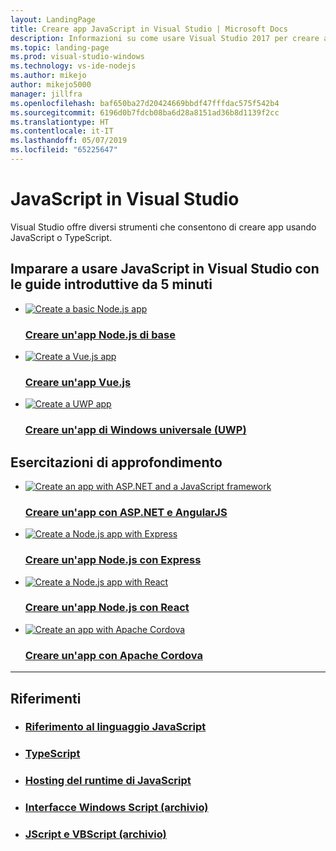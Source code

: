 ```yaml
---
layout: LandingPage
title: Creare app JavaScript in Visual Studio | Microsoft Docs
description: Informazioni su come usare Visual Studio 2017 per creare applicazioni.
ms.topic: landing-page
ms.prod: visual-studio-windows
ms.technology: vs-ide-nodejs
ms.author: mikejo
author: mikejo5000
manager: jillfra
ms.openlocfilehash: baf650ba27d20424669bbdf47fffdac575f542b4
ms.sourcegitcommit: 6196d0b7fdcb08ba6d28a8151ad36b8d1139f2cc
ms.translationtype: HT
ms.contentlocale: it-IT
ms.lasthandoff: 05/07/2019
ms.locfileid: "65225647"
---
```

# <a name="javascript-in-visual-studio"></a>JavaScript in Visual Studio

Visual Studio offre diversi strumenti che consentono di creare app usando JavaScript o TypeScript.

<!-- markdownlint-disable MD033 -->

<h2>Imparare a usare JavaScript in Visual Studio con le guide introduttive da 5 minuti</h2>

<ul class="panelContent cardsFTitle">
    <li>
        <a href="https://docs.microsoft.com/visualstudio/ide/quickstart-nodejs?toc=/visualstudio/javascript/toc.json">
        <div class="cardSize">
            <div class="cardPadding">
                <div class="card">
                    <div class="cardImageOuter">
                        <div class="cardImage">
                            <img src="/media/logos/logo_nodejs.svg" alt="Create a basic Node.js app">
                        </div>
                    </div>
                    <div class="cardText">
                        <h3>Creare un'app Node.js di base</h3>
                    </div>
                </div>
            </div>
        </div>
        </a>
    </li>
    <li>
        <a href="https://docs.microsoft.com/visualstudio/javascript/quickstart-vuejs-with-nodejs">
        <div class="cardSize">
            <div class="cardPadding">
                <div class="card">
                    <div class="cardImageOuter">
                        <div class="cardImage">
                            <img src="/media/logos/logo_nodejs.svg" alt="Create a Vue.js app">
                        </div>
                    </div>
                    <div class="cardText">
                        <h3>Creare un'app Vue.js</h3>
                    </div>
                </div>
            </div>
        </div>
        </a>
    </li>
        <li>
        <a href="https://docs.microsoft.com/windows/uwp/get-started/create-a-hello-world-app-js-uwp">
        <div class="cardSize">
            <div class="cardPadding">
                <div class="card">
                    <div class="cardImageOuter">
                        <div class="cardImage">
                            <img src="/media/logos/logo_windows.svg" alt="Create a UWP app">
                        </div>
                    </div>
                    <div class="cardText">
                        <h3>Creare un'app di Windows universale (UWP)</h3>
                    </div>
                </div>
            </div>
        </div>
        </a>
    </li>
</ul>

<h2>Esercitazioni di approfondimento</h2>

<ul class="panelContent cardsFTitle">
    <li>
        <a href="https://docs.microsoft.com/aspnet/core/client-side/spa/">
        <div class="cardSize">
            <div class="cardPadding">
                <div class="card">
                    <div class="cardImageOuter">
                        <div class="cardImage">
                            <img src="/media/logos/logo_net.svg" alt="Create an app with ASP.NET and a JavaScript framework">
                        </div>
                    </div>
                    <div class="cardText">
                        <h3>Creare un'app con ASP.NET e AngularJS</h3>
                    </div>
                </div>
            </div>
        </div>
        </a>
    </li>
    <li>
        <a href="https://docs.microsoft.com/visualstudio/javascript/tutorial-nodejs">
        <div class="cardSize">
            <div class="cardPadding">
                <div class="card">
                    <div class="cardImageOuter">
                        <div class="cardImage">
                            <img src="/media/logos/logo_nodejs.svg" alt="Create a Node.js app with Express">
                        </div>
                    </div>
                    <div class="cardText">
                        <h3>Creare un'app Node.js con Express</h3>
                    </div>
                </div>
            </div>
        </div>
        </a>
    </li>
    <li>
        <a href="https://docs.microsoft.com/visualstudio/javascript/tutorial-nodejs-with-react-and-jsx">
        <div class="cardSize">
            <div class="cardPadding">
                <div class="card">
                    <div class="cardImageOuter">
                        <div class="cardImage">
                            <img src="/media/logos/logo_nodejs.svg" alt="Create a Node.js app with React">
                        </div>
                    </div>
                    <div class="cardText">
                        <h3>Creare un'app Node.js con React</h3>
                    </div>
                </div>
            </div>
        </div>
        </a>
    </li>
    <li>
        <a href="https://docs.microsoft.com/visualstudio/cross-platform/tools-for-cordova/first-steps/build-your-first-app?view=toolsforcordova-2017">
        <div class="cardSize">
            <div class="cardPadding">
                <div class="card">
                    <div class="cardImageOuter">
                        <div class="cardImage">
                            <img src="/media/logos/logo_cordova.svg" alt="Create an app with Apache Cordova">
                        </div>
                    </div>
                    <div class="cardText">
                        <h3>Creare un'app con Apache Cordova</h3>
                    </div>
                </div>
            </div>
        </div>
        </a>
    </li>
</ul>

<hr>
<h2>Riferimenti</h2>

<p><ul class="panelContent cardsW">
    <li>
        <a href="https://developer.mozilla.org/en-US/docs/Web/JavaScript/Reference">
        <div class="cardSize">
            <div class="cardPadding">
                <div class="card">
                    <div class="cardText">
                        <h3>Riferimento al linguaggio JavaScript</h3>
                    </div>
                </div>
            </div>
        </div>
        </a>
    </li>
    <li>
        <a href="http://www.typescriptlang.org/docs/tutorial.html">
        <div class="cardSize">
            <div class="cardPadding">
                <div class="card">
                    <div class="cardText">
                        <h3>TypeScript</h3>
                    </div>
                </div>
            </div>
        </div>
        </a>
    </li>
    <li>
        <a href="/microsoft-edge/hosting/javascript-runtime-hosting">
        <div class="cardSize">
            <div class="cardPadding">
                <div class="card">
                    <div class="cardText">
                        <h3>Hosting del runtime di JavaScript</h3>
                    </div>
                </div>
            </div>
        </div>
        </a>
    </li>
    <li>
        <a href="/previous-versions/windows/internet-explorer/ie-developer/scripting-articles/fdee6589(v%3dvs.94)">
        <div class="cardSize">
            <div class="cardPadding">
                <div class="card">
                    <div class="cardText">
                        <h3>Interfacce Windows Script (archivio)</h3>
                    </div>
                </div>
            </div>
        </div>
        </a>
    </li>
    <li>
        <a href="/previous-versions/windows/internet-explorer/ie-developer/scripting-articles/d1et7k7c(v%3dvs.84)">
        <div class="cardSize">
            <div class="cardPadding">
                <div class="card">
                    <div class="cardText">
                        <h3>JScript e VBScript (archivio)</h3>
                    </div>
                </div>
            </div>
        </div>
        </a>
    </li>
</ul><p>
